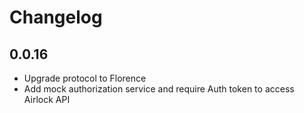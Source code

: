 # Changelog

## 0.0.16

- Upgrade protocol to Florence
- Add mock authorization service and require Auth token to access Airlock API
